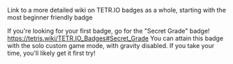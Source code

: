 Link to a more detailed wiki on TETR.IO badges as a whole, starting with the most beginner friendly badge

If you're looking for your first badge, go for the "Secret Grade" badge! https://tetris.wiki/TETR.IO_Badges#Secret_Grade
You can attain this badge with the solo custom game mode, with gravity disabled. If you take your time, you'll likely get it first try!
